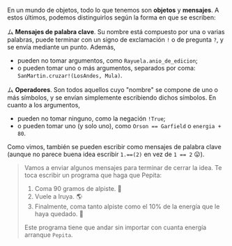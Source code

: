 En un mundo de objetos, todo lo que tenemos son **objetos** y **mensajes**. A estos últimos, podemos distinguirlos según la forma en que se escriben:

ム **Mensajes de palabra clave**. Su nombre está compuesto por una o varias palabras, puede terminar con un signo de exclamación `!` o de pregunta `?`, y se envía mediante un punto. Además,

* pueden no tomar argumentos, como `Rayuela.anio_de_edicion`;
* o pueden tomar uno o más argumentos, separados por coma: `SanMartin.cruzar!(LosAndes, Mula)`.

ム **Operadores**. Son todos aquellos cuyo "nombre" se compone de uno o más símbolos, y se envían simplemente escribiendo dichos símbolos. En cuanto a los argumentos,

* pueden no tomar ninguno, como la negación `!True`;
* o pueden tomar uno (y solo uno), como `Orson == Garfield` o `energia + 80`.

Como vimos, también se pueden escribir como mensajes de palabra clave (aunque no parece buena idea escribir `1.==(2)` en vez de `1 == 2` :stuck_out_tongue:).

> Vamos a enviar algunos mensajes para terminar de cerrar la idea. Te toca escribir un programa que haga que Pepita:
>
> 1. Coma 90 gramos de alpiste. :rice:
> 1. Vuele a Iruya. :earth_americas:
> 1. Finalmente, coma tanto alpiste como el 10% de la energía que le haya quedado.  :rice:
>
> Este programa tiene que andar sin importar con cuanta energía arranque `Pepita`.
